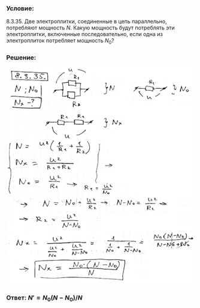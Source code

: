 ###  Условие:

$8.3.35.$ Две электроплитки, соединенные в цепь параллельно, потребляют мощность $N$. Какую мощность будут потреблять эти электроплитки, включенные последовательно, если одна из электроплиток потребляет мощность $N_0$?

###  Решение:

![|558x640, 67%](../../img/8.3.35/1.png)

###  Ответ: ${N}' = N_0(N − N_0)/N$
